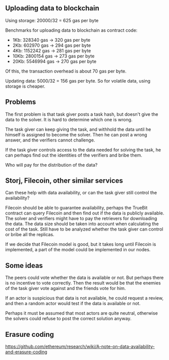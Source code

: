## Uploading data to blockchain

Using storage: 20000/32 = 625 gas per byte

Benchmarks for uploading data to blockchain as contract code:
 * 1Kb: 328340 gas -> 320 gas per byte
 * 2Kb: 602970 gas -> 294 gas per byte
 * 4Kb: 1152242 gas -> 281 gas per byte
 * 10Kb: 2800154 gas -> 273 gas per byte
 * 20Kb: 5546994 gas -> 270 gas per byte

Of this, the transaction overhead is about 70 gas per byte.

Updating data: 5000/32 = 156 gas per byte. So for volatile data, using storage is cheaper.

## Problems

The first problem is that task giver posts a task hash, but doesn't give the data to the solver. It is hard to determine which one is wrong.

The task giver can keep giving the task, and withhold the data until he himself is assigned to become the solver. Then he can post a wrong answer, and the verifiers cannot challenge.

If the task giver controls access to the data needed for solving the task, he can perhaps find out the identities of the verifiers and bribe them.

Who will pay for the distribution of the data?

## Storj, Filecoin, other similar services

Can these help with data availability, or can the task giver still control the availability?

Filecoin should be able to guarantee availability, perhaps the TrueBit contract can query Filecoin and then find out if the data is publicly available. The solver and verifiers might have to pay the retrievers for downloading the data. The data size should be taken into account when calculating the cost of the task. Still have to be analyzed whether the task giver can control or bribe all the replicas.

If we decide that Filecoin model is good, but it takes long until Filecoin is implemented, a part of the model could be implemented in our nodes.

## Some ideas

The peers could vote whether the data is available or not. But perhaps there is no incentive to vote correctly. Then the result would be that the enemies of the task giver vote against and the friends vote for him.

If an actor is suspicious that data is not available, he could request a review, and then a random actor would test if the data is available or not.

Perhaps it must be assumed that most actors are quite neutral, otherwise the solvers could refuse to post the correct solution anyway.

## Erasure coding

https://github.com/ethereum/research/wiki/A-note-on-data-availability-and-erasure-coding

